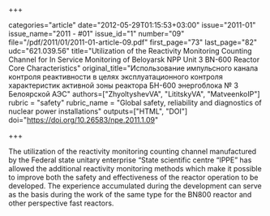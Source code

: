 +++

categories="article"
date="2012-05-29T01:15:53+03:00"
issue="2011-01"
issue_name="2011 - #01"
issue_id="1"
number="09"
file="/pdf/2011/01/2011-01-article-09.pdf"
first_page="73"
last_page="82"
udc="621.039.56"
title="Utilization of the Reactivity Monitoring Counting Channel for In	Service Monitoring of Beloyarsk NPP Unit 3 BN-600 Reactor Core Characteristics"
original_title="Использование импульсного канала контроля реактивности в целях эксплуатационного контроля характеристик активной зоны реактора БН-600 энергоблока № 3 Белоярской АЭС"
authors=["ZhyoltyshevVA", "LititskyVA", "MatveenkoIP"]
rubric = "safety"
rubric_name = "Global safety, reliability and diagnostics of nuclear power installations"
outputs=["HTML", "DOI"]
doi="https://doi.org/10.26583/npe.2011.1.09"

+++

The utilization of the reactivity monitoring counting channel manufactured by the Federal state unitary enterprise “State scientific centre “IPPE” has allowed the additional reactivity monitoring methods which make it possible to improve both the safety and effectiveness of the reactor operation to be developed. The experience accumulated during the development can serve as the basis during the work of the same type for the BN800 reactor and other perspective fast reactors.
